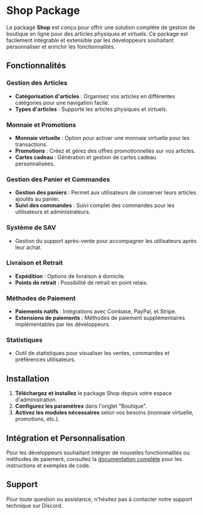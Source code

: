 # Shop Package

Le package **Shop** est conçu pour offrir une solution complète de gestion de boutique en ligne pour des articles physiques et virtuels. Ce package est facilement intégrable et extensible par les développeurs souhaitant personnaliser et enrichir les fonctionnalités.

## Fonctionnalités

### Gestion des Articles
- **Catégorisation d'articles** : Organisez vos articles en différentes catégories pour une navigation facile.
- **Types d'articles** : Supporte les articles physiques et virtuels.

### Monnaie et Promotions
- **Monnaie virtuelle** : Option pour activer une monnaie virtuelle pour les transactions.
- **Promotions** : Créez et gérez des offres promotionnelles sur vos articles.
- **Cartes cadeau** : Génération et gestion de cartes cadeau personnalisées.

### Gestion des Panier et Commandes
- **Gestion des paniers** : Permet aux utilisateurs de conserver leurs articles ajoutés au panier.
- **Suivi des commandes** : Suivi complet des commandes pour les utilisateurs et administrateurs.

### Système de SAV
- Gestion du support après-vente pour accompagner les utilisateurs après leur achat.

### Livraison et Retrait
- **Expédition** : Options de livraison à domicile.
- **Points de retrait** : Possibilité de retrait en point relais.

### Méthodes de Paiement
- **Paiements natifs** : Intégrations avec Coinbase, PayPal, et Stripe.
- **Extensions de paiements** : Méthodes de paiement supplémentaires implémentables par les développeurs.

### Statistiques
- Outil de statistiques pour visualiser les ventes, commandes et préférences utilisateurs.

## Installation

1. **Téléchargez et installez** le package Shop depuis votre espace d'administration.
2. **Configurez les paramètres** dans l'onglet "Boutique".
3. **Activez les modules nécessaires** selon vos besoins (monnaie virtuelle, promotions, etc.).

## Intégration et Personnalisation

Pour les développeurs souhaitant intégrer de nouvelles fonctionnalités ou méthodes de paiement, consultez la [documentation complète](https://lien.vers.la.documentation) pour les instructions et exemples de code.

## Support

Pour toute question ou assistance, n'hésitez pas à contacter notre support technique sur Discord.
